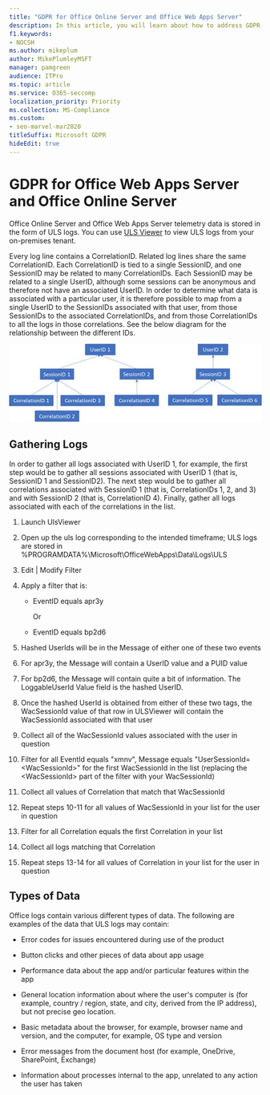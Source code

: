 ```yaml
---
title: "GDPR for Office Online Server and Office Web Apps Server"
description: In this article, you will learn about how to address GDPR requirements for Office Online Server and Office Web Apps Server.
f1.keywords:
- NOCSH
ms.author: mikeplum
author: MikePlumleyMSFT
manager: pamgreen
audience: ITPro
ms.topic: article
ms.service: O365-seccomp
localization_priority: Priority
ms.collection: MS-Compliance
ms.custom:
- seo-marvel-mar2020
titleSuffix: Microsoft GDPR
hideEdit: true
---
```


# GDPR for Office Web Apps Server and Office Online Server

Office Online Server and Office Web Apps Server telemetry data is stored in the form of ULS logs. You can use [ULS Viewer](https://www.microsoft.com/download/details.aspx?id=44020) to view ULS logs from your on-premises tenant.

Every log line contains a CorrelationID. Related log lines share the same CorrelationID. Each CorrelationID is tied to a single SessionID, and one SessionID may be related to many CorrelationIDs. Each SessionID may be related to a single UserID, although some sessions can be anonymous and therefore not have an associated UserID. In order to determine what data is associated with a particular user, it is therefore possible to map from a single UserID to the SessionIDs associated with that user, from those SessionIDs to the associated CorrelationIDs, and from those CorrelationIDs to all the logs in those correlations. See the below diagram for the relationship between the different IDs.

![Flowchart showing the relationship between SessionIDs and CorrelationIds](../media/gdpr-for-office-online-server-image1.jpg)

## Gathering Logs

In order to gather all logs associated with UserID 1, for example, the first step would be to gather all sessions associated with UserID 1 (that is, SessionID 1 and SessionID2). The next step would be to gather all correlations associated with SessionID 1 (that is, CorrelationIDs 1, 2, and 3) and with SessionID 2 (that is, CorrelationID 4). Finally, gather all logs associated with each of the correlations in the list.

1. Launch UlsViewer

2. Open up the uls log corresponding to the intended timeframe; ULS logs are stored in %PROGRAMDATA%\\Microsoft\\OfficeWebApps\\Data\\Logs\\ULS

3. Edit | Modify Filter

4. Apply a filter that is:

    - EventID equals apr3y

      Or

    - EventID equals bp2d6

5. Hashed UserIds will be in the Message of either one of these two events

6. For apr3y, the Message will contain a UserID value and a PUID value

7. For bp2d6, the Message will contain quite a bit of information. The LoggableUserId Value field is the hashed UserID.

8. Once the hashed UserId is obtained from either of these two tags, the WacSessionId value of that row in ULSViewer will contain the WacSessionId associated with that user

9. Collect all of the WacSessionId values associated with the user in question

10. Filter for all EventId equals "xmnv", Message equals "UserSessionId=\<WacSessionId\>" for the first WacSessionId in the list (replacing the \<WacSessionId\> part of the filter with your WacSessionId)

11. Collect all values of Correlation that match that WacSessionId

12. Repeat steps 10-11 for all values of WacSessionId in your list for the user in question

13. Filter for all Correlation equals the first Correlation in your list

14. Collect all logs matching that Correlation

15. Repeat steps 13-14 for all values of Correlation in your list for the user in question

## Types of Data

Office logs contain various different types of data. The following are examples of the data that ULS logs may contain:

- Error codes for issues encountered during use of the product

- Button clicks and other pieces of data about app usage

- Performance data about the app and/or particular features within the app

- General location information about where the user's computer is (for example, country / region, state, and city, derived from the IP address), but not precise geo location.

- Basic metadata about the browser, for example, browser name and version, and the computer, for example, OS type and version

- Error messages from the document host (for example, OneDrive, SharePoint, Exchange)

- Information about processes internal to the app, unrelated to any action the user has taken
